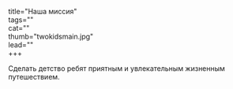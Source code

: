 title="Наша миссия"  
tags=""  
cat=""  
thumb="twokidsmain.jpg"  
lead=""  
+++

Cделать детство ребят приятным и увлекательным жизненным путешествием. 
